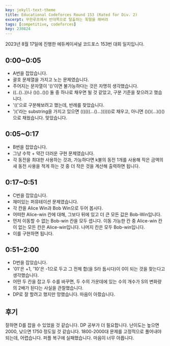```yaml
---
key: jekyll-text-theme
title: Educational Codeforces Round 153 (Rated for Div. 2)
excerpt: 무한루프에서 반대쪽으로 탈출하는 똑떨을 해버려
tags: [competitive, codeforces]
key: 230824
---
```

2023년 8월 17일에 진행한 에듀케이셔널 코드포스 153번 대회 일지입니다.

## 0:00~0:05
- A번을 잡았습니다.
- 괄호 문제열을 가지고 노는 문제였습니다.
- 주어지는 문자열이 '()'이면 불가능하다는 것은 자명히 생각했습니다.
- ((..()..))나 ()()..()() 둘 중 하나로 채우면 될 것 같았고, 구분 기준을 찾으려고 했습니다.
- '(('으로 구분해보려고 했는데, 반례를 찾았습니다.
- ')('라는 substring을 가지고 있으면 ((((((...()...))))))로 채우고, 아니면 ()()(...)()()으로 채웠습니다. 맞았습니다.

## 0:05~0:17
- B번을 잡았습니다.
- 그냥 수학 + 약간 더러운 구현 문제였습니다.
- 각 동전을 최대한 사용하는 것과, 가능하다면 k불의 동전 1개를 사용해 작은 금액의 새 동전 사용을 적게 하는 것 중 더 작은 것을 계산해 출력하면 됩니다.

## 0:17~0:51
- C번을 잡았습니다.
- 재미있는 퍼뮤테이션 문제였습니다.
- 각 칸을 Alice Win과 Bob Win으로 두어 봅시다.
- 어떠한 Alice-win 칸에 대해, 그보다 뒤에 있고 더 큰 모든 값은 Bob-Win입니다.
- 먼저 이동할 수 없는 Bob-win 칸을 모두 셉니다. 이동 가능한 칸 중 Alice-win 칸이 없는 모든 칸은 Alice-win입니다. 나머지 칸은 모두 Bob-win입니다.
- 이를 구현하면 됩니다.

## 0:51~2:00
- D번을 잡았습니다.
- '01'은 +1, '10'은 -1으로 두고 그 전체 합(을 S라 둡시다)이 0이 되는 것을 찾는다고 생각했습니다.
- 어떤 두 칸을 잡고 두 수를 바꾸면, 두 수의 가운데에 있는 수의 개수가 S의 변화량의 2배가 된다는 사실을 관찰했습니다.
- DP로 잘 할려고 했지만 망했습니다. 마음이 아팠습니다.

## 후기
잘하면 D를 잡을 수 있었을 것 같습니다. DP 공부가 더 필요합니다.
난이도는 높으면 2000, 낮으면 1750 정도일 것 같습니다. 1800-2000대 문제를 고정적으로 풀어내야 되는데, 어렵습니다.
퍼플 복구에 실패했습니다. 마음이 너무 아픕니다.
